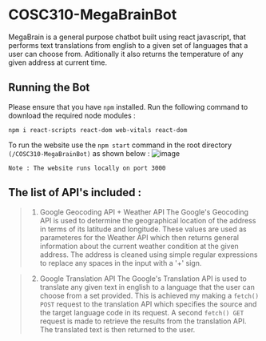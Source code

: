 # COSC310-MegaBrainBot

MegaBrain is a general purpose chatbot built using react javascript, that performs text translations from english to a given set of languages that a user can choose from. Aditionally it also returns the temperature of any given address at current time.

## Running the Bot
Please ensure that you have ``npm`` installed. Run the following command to download the required node modules :
```
npm i react-scripts react-dom web-vitals react-dom
```

To run the website use the ``npm start`` command in the root directory ``(/COSC310-MegaBrainBot)`` as shown below :
![image](https://user-images.githubusercontent.com/30193992/206018685-d682ecb8-0c49-46cc-8ff0-92b17925d43a.png)

```
Note : The website runs locally on port 3000
```


## The list of API's included :
> 1) Google Geocoding API + Weather API 
The Google's Geocoding API is used to determine the geographical location of the address in terms of its latitude and longitude. These values are used as parameteres for the Weather API which then returns general information about the current weather condition at the given address. The address is cleaned using simple regular expressions to replace any spaces in the input with a '+' sign.

> 2) Google Translation API 
The Google's Translation API is used to translate any given text in english to a language that the user can choose from a set provided. This is achieved my making a ``fetch() POST`` request to the translation API which specifies the source and the target language code in its request. A second ``fetch() GET`` request is made to retrieve the results from the translation API. The translated text is then returned to the user.
